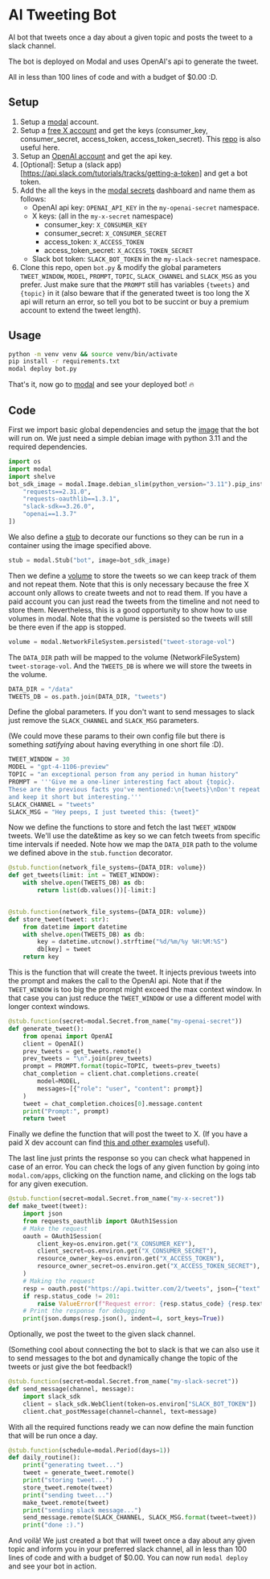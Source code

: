 # AI Tweeting Bot
AI bot that tweets once a day about a given topic and posts the tweet to a slack channel.

The bot is deployed on Modal and uses OpenAI's api to generate the tweet.

All in less than 100 lines of code and with a budget of $0.00 :D.

## Setup
1. Setup a [modal](https://modal.com/) account.
2. Setup a [free X account](https://developer.twitter.com/en/portal/petition/essential/basic-info) and get the keys (consumer_key, consumer_secret, access_token, access_token_secret). This [repo](https://github.com/twitterdev/Twitter-API-v2-sample-code/tree/main) is also useful here.
4. Setup an [OpenAI account](https://platform.openai.com/signup) and get the api key.
5. [Optional]: Setup a (slack app)[https://api.slack.com/tutorials/tracks/getting-a-token] and get a bot token.
6. Add the all the keys in the [modal secrets](https://modal.com/docs/guide/secrets) dashboard and name them as follows:
    -  OpenAI api key: `OPENAI_API_KEY` in the `my-openai-secret` namespace.
    - X keys:  (all in the `my-x-secret` namespace)
        - consumer_key: `X_CONSUMER_KEY` 
        - consumer_secret: `X_CONSUMER_SECRET`
        - access_token: `X_ACCESS_TOKEN`
        - access_token_secret: `X_ACCESS_TOKEN_SECRET`
    - Slack bot token: `SLACK_BOT_TOKEN` in the `my-slack-secret` namespace.
7. Clone this repo, open `bot.py` & modify the global parameters `TWEET_WINDOW`, `MODEL`, `PROMPT`, `TOPIC`, `SLACK_CHANNEL` and `SLACK_MSG` as you prefer. Just make sure that the `PROMPT` still has variables `{tweets}` and `{topic}` in it (also beware that if the generated tweet is too long the X api will return an error, so tell you bot to be succint or buy a premium account to extend the tweet length).
## Usage

```bash
python -m venv venv && source venv/bin/activate
pip install -r requirements.txt
modal deploy bot.py
```

That's it, now go to [modal](https://modal.com/apps) and see your deployed bot! 🔥

## Code
First we import basic global dependencies and setup the [image](https://modal.com/docs/reference/modal.Image) that the bot will run on. We just need a simple debian image with python 3.11 and the required dependencies.
```python
import os
import modal
import shelve
bot_sdk_image = modal.Image.debian_slim(python_version="3.11").pip_install([
    "requests==2.31.0",
    "requests-oauthlib==1.3.1",
    "slack-sdk==3.26.0",
    "openai==1.3.7"
])
```

We also define a [stub](https://modal.com/docs/reference/modal.Stub) to decorate our functions so they can be run in a container using the image specified above.
```python
stub = modal.Stub("bot", image=bot_sdk_image)
```

Then we define a [volume](https://modal.com/docs/guide/network-file-systems) to store the tweets so we can keep track of them and not repeat them. Note that this is only necessary because the free X account only allows to create tweets and not to read them. If you have a paid account you can just read the tweets from the timeline and not need to store them. Nevertheless, this is a good opportunity to show how to use volumes in modal. Note that the volume is persisted so the tweets will still be there even if the app is stopped.

```python
volume = modal.NetworkFileSystem.persisted("tweet-storage-vol")
```

The `DATA_DIR` path will be mapped to the volume (NetworkFileSystem) `tweet-storage-vol`. And the `TWEETS_DB` is where we will store the tweets in the volume.

```python
DATA_DIR = "/data"
TWEETS_DB = os.path.join(DATA_DIR, "tweets")
```

Define the global parameters. If you don't want to send messages to slack just remove the `SLACK_CHANNEL` and `SLACK_MSG` parameters. 

(We could move these params to their own config file but there is something *satifying* about having everything in one short file :D).
```python
TWEET_WINDOW = 30
MODEL = "gpt-4-1106-preview"
TOPIC = "an exceptional person from any period in human history"
PROMPT = '''Give me a one-liner interesting fact about {topic}.
These are the previous facts you've mentioned:\n{tweets}\nDon't repeat yourself
and keep it short but interesting.'''
SLACK_CHANNEL = "tweets"
SLACK_MSG = "Hey peeps, I just tweeted this: {tweet}"
```

Now we define the functions to store and fetch the last `TWEET_WINDOW` tweets. We'll use the date&time as key so we can fetch tweets from specific time intervals if needed. Note how we map the `DATA_DIR` path to the volume we defined above in the `stub.function` decorator. 

```python
@stub.function(network_file_systems={DATA_DIR: volume})
def get_tweets(limit: int = TWEET_WINDOW):
    with shelve.open(TWEETS_DB) as db:
        return list(db.values())[-limit:]


@stub.function(network_file_systems={DATA_DIR: volume})
def store_tweet(tweet: str):
    from datetime import datetime
    with shelve.open(TWEETS_DB) as db:
        key = datetime.utcnow().strftime("%d/%m/%y %H:%M:%S")
        db[key] = tweet
    return key
```


This is the function that will create the tweet. It injects previous tweets into the prompt and makes the call to the OpenAI api. Note that if the `TWEET_WINDOW` is too big the prompt might exceed the max context window. In that case you can just reduce the `TWEET_WINDOW` or use a different model with longer context windows.

```python
@stub.function(secret=modal.Secret.from_name("my-openai-secret"))
def generate_tweet():
    from openai import OpenAI
    client = OpenAI()
    prev_tweets = get_tweets.remote()
    prev_tweets = "\n".join(prev_tweets)
    prompt = PROMPT.format(topic=TOPIC, tweets=prev_tweets)
    chat_completion = client.chat.completions.create(
        model=MODEL,
        messages=[{"role": "user", "content": prompt}]
    )
    tweet = chat_completion.choices[0].message.content
    print("Prompt:", prompt)
    return tweet
```

Finally we define the function that will post the tweet to X. (If you have a paid X dev account can find [this and other examples](https://github.com/twitterdev/Twitter-API-v2-sample-code/blob/main/Manage-Tweets/create_tweet.py) useful).

The last line just prints the response so you can check what happened in case of an error. You can check the logs of any given function by going into `modal.com/apps`, clicking on the function name, and clicking on the logs tab for any given execution.

```python
@stub.function(secret=modal.Secret.from_name("my-x-secret"))
def make_tweet(tweet):
    import json
    from requests_oauthlib import OAuth1Session
    # Make the request
    oauth = OAuth1Session(
        client_key=os.environ.get("X_CONSUMER_KEY"),
        client_secret=os.environ.get("X_CONSUMER_SECRET"),
        resource_owner_key=os.environ.get("X_ACCESS_TOKEN"),
        resource_owner_secret=os.environ.get("X_ACCESS_TOKEN_SECRET"),
    )
    # Making the request
    resp = oauth.post("https://api.twitter.com/2/tweets", json={"text": tweet})
    if resp.status_code != 201:
        raise ValueError(f"Request error: {resp.status_code} {resp.text}")
    # Print the response for debugging
    print(json.dumps(resp.json(), indent=4, sort_keys=True))
```

Optionally, we post the tweet to the given slack channel. 

(Something cool about connecting the bot to slack is that we can also use it to send messages to the bot and dynamically change the topic of the tweets or just give the bot feedback!)

```python
@stub.function(secret=modal.Secret.from_name("my-slack-secret"))
def send_message(channel, message):
    import slack_sdk
    client = slack_sdk.WebClient(token=os.environ["SLACK_BOT_TOKEN"])
    client.chat_postMessage(channel=channel, text=message)
```

With all the required functions ready we can now define the main function that will be run once a day.

```python
@stub.function(schedule=modal.Period(days=1))
def daily_routine():
    print("generating tweet...")
    tweet = generate_tweet.remote()
    print("storing tweet...")
    store_tweet.remote(tweet)
    print("sending tweet...")
    make_tweet.remote(tweet)
    print("sending slack message...")
    send_message.remote(SLACK_CHANNEL, SLACK_MSG.format(tweet=tweet))
    print("done :).")
```

And voilà! We just created a bot that will tweet once a day about any given topic and inform you in your preferred slack channel, all in less than 100 lines of code and with a budget of $0.00. You can now run `modal deploy` and see your bot in action.